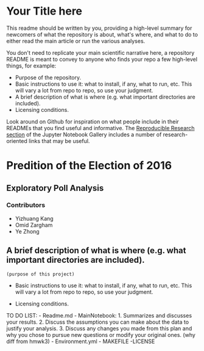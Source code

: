 # Your Title here

This readme should be written by you, providing a high-level summary for newcomers of what the repository is about, what's where, and what to do to either read the main article or run the various analyses.

You don't need to replicate your main scientific narrative here, a repository README is meant to convey to anyone who finds your repo a few high-level things, for example:

- Purpose of the repository.
- Basic instructions to use it: what to install, if any, what to run, etc.  This will vary a lot from repo to repo, so use your judgment.
- A brief description of what is where (e.g. what important directories are included).
- Licensing conditions.

Look around on Github for inspiration on what people include in their READMEs that you find useful and informative. The [Reproducible Research section](https://github.com/jupyter/jupyter/wiki/A-gallery-of-interesting-Jupyter-Notebooks#reproducible-academic-publications) of the Jupyter Notebook Gallery includes a number of research-oriented links that may be useful.

# Predition of the Election of 2016
## Exploratory Poll Analysis


### Contributors
+ Yizhuang Kang
+ Omid Zargham
+ Ye Zhong


## A brief description of what is where (e.g. what important directories are included).
    (purpose of this project)




    
- Basic instructions to use it: what to install, if any, what to run, etc.  This will vary a lot from repo to repo, so use your judgment.


- Licensing conditions.

TO DO LIST:
    - Readme.md
    - MainNotebook:
        1.  Summarizes and discusses your results.
        2.  Discuss the assumptions you can make about the data to justify your analysis.
        3.  Discuss any changes you made from this plan and why you chose to pursue new questions or modify your original ones. (why diff from hmwk3)
    - Environment.yml
    - MAKEFILE
    -LICENSE